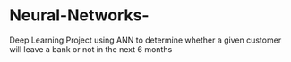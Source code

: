 # Neural-Networks-

Deep Learning Project using ANN to determine whether a given customer will leave a bank or not in the next 6 months
